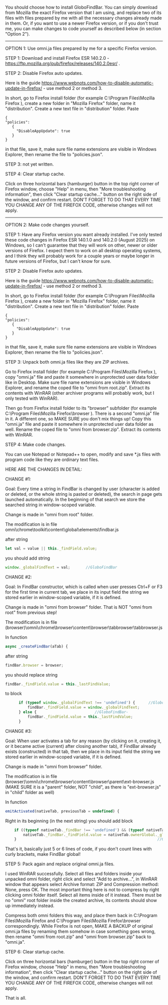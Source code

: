 You should choose how to install GloboFindBar. You can simply download from Mozilla the exact Firefox version that I am using, and replace two of its files with files prepared by me with all the necessary changes already made in them. Or, if you want to use a newer Firefox version, or if you don't trust me, you can make changes to code yourself as described below (in section "Option 2").

___________________________________

OPTION 1: Use omni.ja files prepared by me for a specific Firefox version.

STEP 1: Download and install Firefox ESR 140.2.0 - https://ftp.mozilla.org/pub/firefox/releases/140.2.0esr/ .

STEP 2: Disable Firefox auto updates.

Here is the guide https://www.webnots.com/how-to-disable-automatic-update-in-firefox/ - use method 2 or method 3.

In short, go to Firefox install folder (for example C:\Program Files\Mozilla Firefox ), create a new folder in "Mozilla Firefox" folder, name it "distribution". Create a new text file in "distribution" folder. Paste

```
{
"policies":
   {
     "DisableAppUpdate": true
   }
}
```

in that file, save it, make sure file name extensions are visible in Windows Explorer, then rename the file to "policies.json".

STEP 3: not yet written.

STEP 4: Clear startup cache.

Click on three horizontal bars (hamburger) button in the top right corner of Firefox window, choose "Help" in menu, then "More troubleshooting information", then click "Clear startup cache..." button on the right side of the window, and confirm restart. DON'T FORGET TO DO THAT EVERY TIME YOU CHANGE ANY OF THE FIREFOX CODE, otherwise changes will not apply.

___________________________________

OPTION 2: Make code changes yourself.

STEP 1: Have any Firefox version you want already installed. I've only tested these code changes in Firefox ESR 140.1.0 and 140.2.0 (August 2025) on Windows, so I can't guarantee that they will work on other, newer or older versions of Firefox. I expect them to work on all desktop operating systems, and I think they will probably work for a couple years or maybe longer in future versions of Firefox, but I can't know for sure.

STEP 2: Disable Firefox auto updates.

Here is the guide https://www.webnots.com/how-to-disable-automatic-update-in-firefox/ - use method 2 or method 3.

In short, go to Firefox install folder (for example C:\Program Files\Mozilla Firefox ), create a new folder in "Mozilla Firefox" folder, name it "distribution". Create a new text file in "distribution" folder. Paste

```
{
"policies":
   {
     "DisableAppUpdate": true
   }
}
```

in that file, save it, make sure file name extensions are visible in Windows Explorer, then rename the file to "policies.json".

STEP 3: Unpack both omni.ja files like they are ZIP archives.

Go to Firefox install folder (for example C:\Program Files\Mozilla Firefox ), copy "omni.ja" file and paste it somewhere in unprotected user data folder like in Desktop. Make sure file name extensions are visible in Windows Explorer, and rename the coped file to "omni from root.zip". Extract its contents with WinRAR (other archiver programs will probably work, but I only tested with WinRAR).

Then go from Firefox install folder to its "browser" subfolder (for example C:\Program Files\Mozilla Firefox\browser ). There is a second "omni.ja" file in it. A different one, so MAKE SURE you don't mix things up! Copy this "omni.ja" file and paste it somewhere in unprotected user data folder as well. Rename the coped file to "omni from browser.zip". Extract its contents with WinRAR.

STEP 4: Make code changes.

You can use Notepad or Notepad++ to open, modify and save *.js files with program code like they are ordinary text files.

HERE ARE THE CHANGES IN DETAIL:

CHANGE #1:

Goal: Every time a string in FindBar is changed by user (character is added or deleted, or the whole string is pasted or deleted), the search in page gets launched automatically. In the beginning of that search we store the searched string in window-scoped variable.

Change is made in "omni from root" folder.

The modification is in file omni\chrome\toolkit\content\global\elements\findbar.js

after string

``` JavaScript
let val = value || this._findField.value;
```

you should add string

``` JavaScript
window._globalFindText = val; 		//GloboFindBar
```

CHANGE #2:

Goal: In FindBar constructor, which is called when user presses Ctrl+F or F3 for the first time in current tab, we place in its input field the string we stored earlier in window-scoped variable, if it is defined.

Change is made in "omni from browser" folder. That is NOT "omni from root" from previous step!

The modification is in file (browser)\omni\chrome\browser\content\browser\tabbrowser\tabbrowser.js

In function 

``` JavaScript
async _createFindBar(aTab) {
```

after string

``` JavaScript
findBar.browser = browser;
```

you should replace string

``` JavaScript
findBar._findField.value = this._lastFindValue;
```

to block

``` JavaScript
	  if (typeof window._globalFindText !== 'undefined') { 		//GloboFindBar+
		  findBar._findField.value = window._globalFindText;
	  } else {							//GloboFindBar-
		  findBar._findField.value = this._lastFindValue;
	  }
```

CHANGE #3:

Goal: When user activates a tab for any reason (by clicking on it, creating it, or it became active (current) after closing another tab), if FindBar already exists (constructed) in that tab, then we place in its input field the string we stored earlier in window-scoped variable, if it is defined.

Change is made in "omni from browser" folder.

The modification is in file (browser)\omni\chrome\browser\content\browser\parent\ext-browser.js (MAKE SURE it is a "parent" folder, NOT "child", as there is "ext-browser.js" in "child" folder as well)

In function 

``` JavaScript
emitActivated(nativeTab, previousTab = undefined) {
```

Right in its beginning (in the next string) you should add block

``` JavaScript
	if ((typeof nativeTab._findBar !== 'undefined') && (typeof nativeTab.ownerGlobal._globalFindText !== 'undefined')) {		//GloboFindBar+
		nativeTab._findBar._findField.value = nativeTab.ownerGlobal._globalFindText;
	}																//GloboFindBar-
```

That's it, basically just 5 or 6 lines of code, if you don't count lines with curly brackets, make FindBar global!

STEP 5: Pack again and replace original omni.ja files.

I used WinRAR successfully. Select all files and folders inside your unpacked omni folder, right click and select "Add to archive...", in WinRAR window that appears select Archive format: ZIP and Compression method: None, press OK. The most important thing here is not to compress by right clicking omni folder itself. Select all items inside of it instead. There must be no "omni" root folder inside the created archive, its contents should show up immediately instead.

Compress both omni folders this way, and place them back in C:\Program Files\Mozilla Firefox and C:\Program Files\Mozilla Firefox\browser correspondingly. While Firefox is not open, MAKE A BACKUP of original omni.ja files by renaming them somehow in case something goes wrong, then rename "omni from root.zip" and "omni from browser.zip" back to "omni.ja".

STEP 6: Clear startup cache.

Click on three horizontal bars (hamburger) button in the top right corner of Firefox window, choose "Help" in menu, then "More troubleshooting information", then click "Clear startup cache..." button on the right side of the window, and confirm restart. DON'T FORGET TO DO THAT EVERY TIME YOU CHANGE ANY OF THE FIREFOX CODE, otherwise changes will not apply.

That is all.
